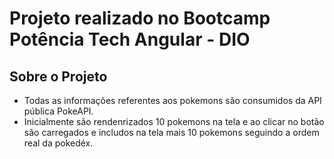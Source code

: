 # Projeto realizado no Bootcamp Potência Tech Angular - DIO

## Sobre o Projeto
- Todas as informações referentes aos pokemons são consumidos da API pública PokeAPI.
- Inicialmente são rendenrizados 10 pokemons na tela e ao clicar no botão são carregados e includos na tela mais 10 pokemons seguindo a ordem real da pokedéx.
